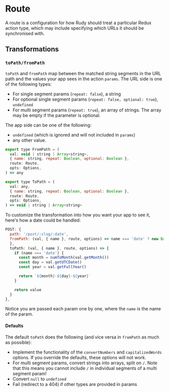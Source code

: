 # Route

A route is a configuration for how Rudy should treat a particular Redux action
type, which may include specifying which URLs it should be synchronised with.

## Transformations

### `toPath/fromPath`

`toPath` and `fromPath` map between the matched string segments in the URL path
and the values your app sees in the action `params`. The URL side is one of the
following types:

- For single segment params (`repeat: false`), a string
- For optional single segment params (`repeat: false, optional: true`),
  `undefined`
- For multi segment params (`repeat: true`), an array of strings. The array may
  be empty if the parameter is optional.

The app side can be one of the following:

- `undefined` (which is ignored and will not included in `params`)
- any other value.

```javascript
export type FromPath = (
  val: void | string | Array<string>,
  { name: string, repeat: Boolean, optional: Boolean },
  route: Route,
  opts: Options,
) => any

export type ToPath = (
  val: any,
  { name: string, repeat: Boolean, optional: Boolean },
  route: Route,
  opts: Options,
) => void | string | Array<string>
```

To customize the transformation into how you want your app to see it, here's how
a date could be handled:

```js
POST: {
  path: '/post/:slug/:date',
  fromPath: (val, { name }, route, options) => name === 'date' ? new Date(val) : val
  },
  toPath: (val, { name }, route, options) => {
    if (name === 'date') {
      const month = numToMonth(val.getMonth())
      const day = val.getUTCDate()
      const year = val.getFullYear()

      return `${month}-${day}-${year}`
    }

    return value
  }
},
```

Notice you are passed each param one by one, where the `name` is the name of the
param.

#### Defaults

The default `toPath` does the following (and vice versa in `fromPath` as much as
possible):

- Implement the functionality of the `convertNumbers` and `capitalizedWords`
  options. If you override the defaults, these options will not work.
- For multi segment params, convert strings into arrays, split on `/`. Note that
  this means you cannot include `/` in individual segments of a multi segment
  param!
- Convert `null` to `undefined`
- Fail (redirect to a 404) if other types are provided in params
